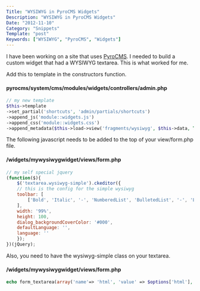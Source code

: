 ```yaml
---
Title: "WYSIWYG in PyroCMS Widgets"
Description: "WYSIWYG in PyroCMS Widgets"
Date: "2012-11-10"
Category: "Snippets"
Template: "post"
Keywords: ["WYSIWYG", "PyroCMS", "Widgets"]
---
```


I have been working on a site that uses [PyroCMS](https://www.pyrocms.com/ "PyroCMS Homepage"). I needed to build a custom widget that had a WYSIWYG textarea. This is what worked for me.

Add this to template in the constructors function.

#### pyrocms/system/cms/modules/widgets/controllers/admin.php

```php
// my new template
$this->template
->set_partial('shortcuts', 'admin/partials/shortcuts')
->append_js('module::widgets.js')
->append_css('module::widgets.css')
->append_metadata($this->load->view('fragments/wysiwyg', $this->data, TRUE));
```

The following javascript needs to be added to the top of your view/form.php file.

#### /widgets/mywysiwygwidget/views/form.php

```js
// my self special jquery
(function($){
    $('textarea.wysiwyg-simple').ckeditor({
    // this is the config for the simple wysiwyg
    toolbar: [
        ['Bold', 'Italic', '-', 'NumberedList', 'BulletedList', '-', 'Link', 'Unlink']
    ],
    width: '99%',
    height: 100,
    dialog_backgroundCoverColor: '#000',
    defaultLanguage: '',
    language: ''
    });
})(jQuery);
```

Also, you need to have the wysiwyg-simple class on your textarea.

#### /widgets/mywysiwygwidget/views/form.php

```php
echo form_textarea(array('name'=> 'html', 'value' => $options['html'], 'class' => 'wysiwyg-simple'));
```
